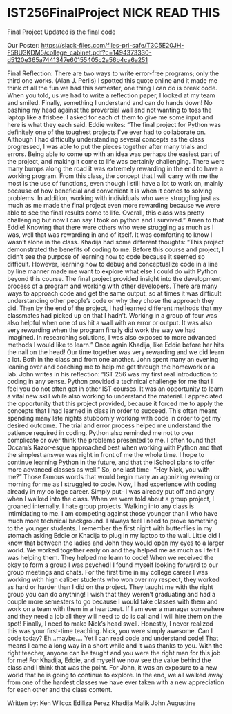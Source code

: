 # IST256FinalProject NICK READ THIS

Final Project Updated is the final code

Our Poster:
https://slack-files.com/files-pri-safe/T3C5E20JH-F5BU3KDM5/college_cabinet.pdf?c=1494373330-d5120e365a7441347e60155405c2a56b4ca6a251

Final Reflection:
There are two ways to write error-free programs; only the third one works. (Alan J. Perlis) I spotted this quote online and it made me think of all the fun we had this semester, one thing I can do is break code. When you told, us we had to write a reflection paper, I looked at my team and smiled. Finally, something I understand and can do hands down! No bashing my head against the proverbial wall and not wanting to toss the laptop like a frisbee. I asked for each of them to give me some input and here is what they each said. 
Eddie writes: 
“The final project for Python was definitely one of the toughest projects I've ever had to collaborate on. Although I had difficulty understanding several concepts as the class progressed, I was able to put the pieces together after many trials and errors. Being able to come up with an idea was perhaps the easiest part of the project, and making it come to life was certainly challenging. There were many bumps along the road it was extremely rewarding in the end to have a working program. 
From this class, the concept that I will carry with me the most is the use of functions, even though I still have a lot to work on, mainly because of how beneficial and convenient it is when it comes to solving problems. In addition, working with individuals who were struggling just as much as me made the final project even more rewarding because we were able to see the final results come to life. 
Overall, this class was pretty challenging but now I can say I took on python and I survived.” 
Amen to that Eddie! Knowing that there were others who were struggling as much as I was, well that was rewarding in and of itself. It was comforting to know I wasn’t alone in the class. 
Khadija had some different thoughts: 
“This project demonstrated the benefits of coding to me. Before this course and project, I didn’t see the purpose of learning how to code because it seemed so difficult. However, learning how to debug and conceptualize code in a line by line manner made me want to explore what else I could do with Python beyond this course. 
The final project provided insight into the development process of a program and working with other developers. There are many ways to approach code and get the same output, so at times it was difficult understanding other people’s code or why they chose the approach they did. Then by the end of the project, I had learned different methods that my classmates had picked up on that I hadn’t. 
Working in a group of four was also helpful when one of us hit a wall with an error or output. It was also very rewarding when the program finally did work the way we had imagined. In researching solutions, I was also exposed to more advanced methods I would like to learn.”
Once again Khadija, like Eddie before her hits the nail on the head! Our time together was very rewarding and we did learn a lot. Both in the class and from one another.
John spent many an evening leaning over and coaching me to help me get through the homework or a lab. John writes in his reflection: 
“IST 256 was my first real introduction to coding in any sense. Python provided a technical challenge for me that I feel you do not often get in other IST courses. It was an opportunity to learn a vital new skill while also working to understand the material. 
I appreciated the opportunity that this project provided, because it forced me to apply the concepts that I had learned in class in order to succeed. This often meant spending many late nights stubbornly working with code in order to get my desired outcome. The trial and error process helped me understand the patience required in coding. Python also reminded me not to over complicate or over think the problems presented to me. I often found that Occam’s Razor-esque approached best when working with Python and that the simplest answer was right in front of me the whole time. 
I hope to continue learning Python in the future, and that the iSchool plans to offer more advanced classes as well.” 
So, one last time- “Hey Nick, you with me?” Those famous words that would begin many an agonizing evening or morning for me as I struggled to code. Now, I had experience with coding already in my college career. Simply put- I was already put off and angry when I walked into the class. When we were told about a group project, I groaned internally. I hate group projects. 
Walking into any class is intimidating to me. I am competing against those younger than I who have much more technical background. I always feel I need to prove something to the younger students. I remember the first night with butterflies in my stomach asking Eddie or Khadija to plug in my laptop to the wall. Little did I know that between the ladies and John they would open my eyes to a larger world. 
We worked together early on and they helped me as much as I felt I was helping them. They helped me learn to code! When we received the okay to form a group I was psyched!  I found myself looking forward to our group meetings and chats. For the first time in my college career I was working with high caliber students who won over my respect, they worked as hard or harder than I did on the project. They taught me with the right group you can do anything! I wish that they weren’t graduating and had a couple more semesters to go because I would take classes with them and work on a team with them in a heartbeat. If I am ever a manager somewhere and they need a job all they will need to do is call and I will hire them on the spot! 
Finally, I need to make Nick’s head swell. 
Honestly, I never realized this was your first-time teaching. Nick, you were simply awesome. Can I code today? Eh...maybe.... Yet I can read code and understand code! That means I came a long way in a short while and it was thanks to you. With the right teacher, anyone can be taught and you were the right man for this job for me! 
For Khadija, Eddie, and myself we now see the value behind the class and I think that was the point. For John, it was an exposure to a new world that he is going to continue to explore. In the end, we all walked away from one of the hardest classes we have ever taken with a new appreciation for each other and the class content. 

Written by:
Ken Wilcox
Ediliza Perez
Khadija Malik
John Augustine
